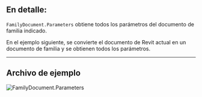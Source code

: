 ## En detalle:
`FamilyDocument.Parameters` obtiene todos los parámetros del documento de familia indicado.

En el ejemplo siguiente, se convierte el documento de Revit actual en un documento de familia y se obtienen todos los parámetros.
___
## Archivo de ejemplo

![FamilyDocument.Parameters](./Revit.Application.FamilyDocument.Parameters_img.jpg)
